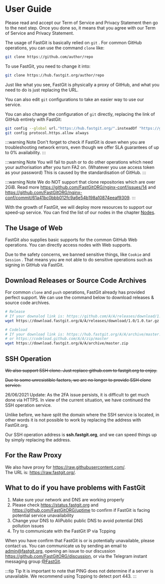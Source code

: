 # User Guide

Please read and accept our Term of Service and Privacy Statement then go to the next step. Once you done so, it means that you agree with our Term of Service and Privacy Statement.

The usage of FastGit is basically relied on `git` . For common GitHub operations, you can use the command `clone` like:

```bash
git clone https://github.com/author/repo
```

To use FastGit, you need to change it into:

```bash
git clone https://hub.fastgit.org/author/repo
```

Just like what you see, FastGit is physically a proxy of GitHub, and what you need to do is just replacing the URL.

You can also edit `git` configurations to take an easier way to use our service.

You can also change the configuration of `git` directly, replacing the link of GitHub entirely with FastGit:

```bash
git config --global url."https://hub.fastgit.org/".insteadOf "https://github.com/"
git config protocol.https.allow always
```

:::warning Note
Don't forget to check if FastGit is down when you are troubleshooting network errors, even though we offer SLA guarantees of up to 0% availability.
:::

:::warning Note
You will fail to push or to do other operations which need your authorisation after you turn FA2 on. (Whatever you use access token as your password) This is caused by the standardisation of GitHub.
:::

:::warning Note
We do NOT support that clone repositories which are over 2GiB. Read more <https://github.com/FastGitORG/nginx-conf/issues/14> and <https://github.com/FastGitORG/nginx-conf/commit/61a41bc0bbb012fc9a6e54b198a10874eeaf9309>.
:::

With the growth of FastGit, we will deploy more resources to support our speed-up service. You can find the list of our nodes in the chapter [Nodes](../en-gb/node.html).

## The Usage of Web

FastGit also supplies basic supports for the common GitHub Web operations. You can directly access nodes with Web supports.

Due to the safety concerns, we banned sensitive things, like `Cookie` and `Session` . That means you are not able to do sensitive operations such as signing in GitHub via FastGit.

## Download Releases or Source Code Archives

For common `clone` and `push` operations, FastGit already has provided perfect support. We can use the command below to download releases & source code archives.

```bash
# Release
# If your downalod link is: https://github.com/A/A/releases/download/1.0/1.0.tar.gz , then you use:
wget https://download.fastgit.org/A/A/releases/download/1.0/1.0.tar.gz

# Codeload
# If your download link is: https://hub.fastgit.org/A/A/archive/master.zip
# or https://codeload.github.com/A/A/zip/master
wget https://download.fastgit.org/A/A/archive/master.zip
```

## SSH Operation

~~We also support SSH clone. Just replace github.com to fastgit.org to enjoy.~~

~~Due to some unresistible factors, we are no longer to provide SSH clone service.~~

26/06/2021 Update: As the 2FA issue persists, it is difficult to get much done via HTTPS. In view of the current situation, we have continued the SSH operation service.

Unlike before, we have split the domain where the SSH service is located, in other words it is not possible to work by replacing the address with FastGit.org.

Our SSH operation address is **ssh.fastgit.org**, and we can speed things up by simply replacing the address.

## For the Raw Proxy

We also have proxy for <https://raw.githubusercontent.com/>.  
The URL is: <https://raw.fastgit.org/>.

## What to do if you have problems with FastGit

1. Make sure your network and DNS are working properly
2. Please check <https://status.fastgit.org> and <https://github.com/FastGitORG/uptime> to confirm if FastGit is facing potential service unavailability
3. Change your DNS to AliPublic public DNS to avoid potential DNS pollution issues
4. Try to communicate with the FastGit IP via Tcpping

When you have confirm that FastGit is or is potentially unavailable, please contact us.
You can communicate us by sending an email to [admin@fastgit.org](mailto:admin@fastgit.org), opening an issue to our discussion <https://github.com/FastGitORG/discussion>, or via the Telegram instant messaging group [@FastGit](https://t.me/fastgit).

:::tip Tip
It is important to note that PING does not determine if a server is unavailable. We recommend using Tcpping to detect port 443.
:::
